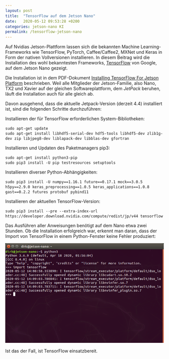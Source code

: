 ```yaml
---
layout: post
title:  "TensorFlow auf dem Jetson Nano"
date:   2020-05-12 09:53:28 +0200
categories: jetson-nano KI
permalink: /tensorflow-jetson-nano
---
```


Auf Nvidias Jetson-Plattform lassen sich die bekannten Machine Learning-Frameworks wie TensorFlow, PyTorch, Caffee/Caffee2, MXNet und Keras in Form der nativen Vollversionen installieren. In diesem Beitrag wird die Installation des wohl bekanntesten Frameworks, [TensorFlow](https://www.tensorflow.org/) von Google, auf dem Jetson Nano gezeigt.

Die Installation ist in dem PDF-Dokument [Installing  TensorFlow For Jetson Platform](https://docs.nvidia.com/deeplearning/frameworks/pdf/Install-TensorFlow-Jetson-Platform.pdf) beschrieben. Weil alle Mitglieder der Jetson-Familie, also Nano, TX2 und Xavier auf der gleichen Softwareplattform, dem *JetPack* beruhen, läuft die Installation auch für alle gleich ab.

Davon ausgehend, dass die aktuelle Jetpack-Version (derzeit 4.4) installiert ist, sind die folgenden Schritte durchzuführen:

Installieren der für TensorFlow erforderlichen System-Bibliotheken:

    sudo apt-get update
    sudo apt-get install libhdf5-serial-dev hdf5-tools libhdf5-dev zlib1g-dev zip libjpeg8-dev liblapack-dev libblas-dev gfortran

Installieren und Updaten des Paketmanagers pip3:

    sudo apt-get install python3-pip
    sudo pip3 install -U pip testresources setuptools

Installieren diverser Python-Abhängigkeiten:

    sudo pip3 install -U numpy==1.16.1 future==0.17.1 mock==3.0.5 h5py==2.9.0 keras_preprocessing==1.0.5 keras_applications==1.0.8 gast==0.2.2 futures protobuf pybind11

Installieren der aktuellen TensorFlow-Version:

    sudo pip3 install --pre --extra-index-url https://developer.download.nvidia.com/compute/redist/jp/v44 tensorflow

Das Ausführen aller Anweisungen benötigt auf dem Nano etwa zwei Stunden. Ob die Installation erfolgreich war, erkennt man daran, dass der Import von TensorFlow in einem Python-Fenster keine Fehler produziert:

![Erfolgreiche Installation von TensorFlow](/images/tensorflow-jetson-nano/tensorflow-jetson-nano.png)

Ist das der Fall, ist TensorFlow einsatzbereit.
